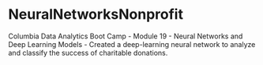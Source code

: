 # NeuralNetworksNonprofit
Columbia Data Analytics Boot Camp - Module 19 - Neural Networks and Deep Learning Models - Created a deep-learning neural network to analyze and classify the success of charitable donations.
